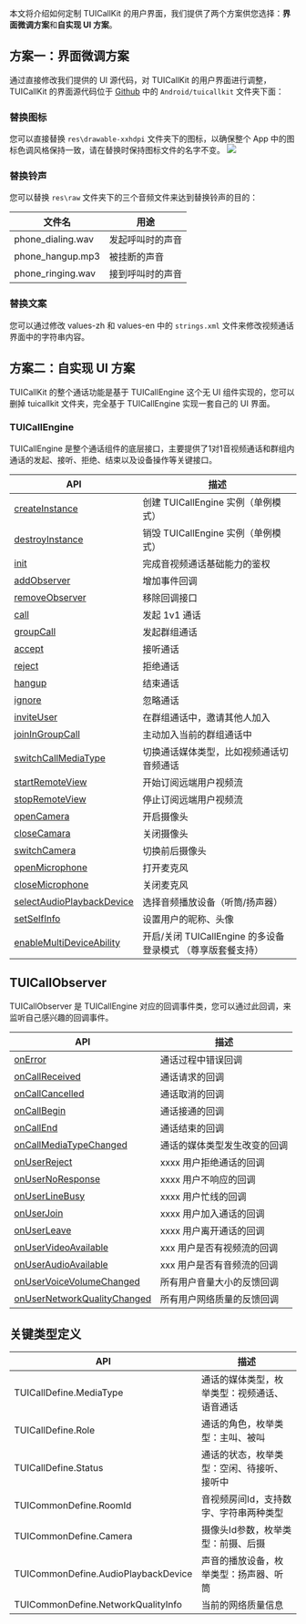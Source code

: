 本文将介绍如何定制 TUICallKit 的用户界面，我们提供了两个方案供您选择：**界面微调方案**和**自实现 UI 方案**。

## 方案一：界面微调方案
通过直接修改我们提供的 UI 源代码，对 TUICallKit 的用户界面进行调整，TUICallKit 的界面源代码位于 [Github](https://github.com/tencentyun/TUICalling) 中的 `Android/tuicallkit` 文件夹下面：

### 替换图标

您可以直接替换 `res\drawable-xxhdpi` 文件夹下的图标，以确保整个 App 中的图标色调风格保持一致，请在替换时保持图标文件的名字不变。
![](https://qcloudimg.tencent-cloud.cn/raw/32a0db447f1ce053d2f85a3845702312.png)

### 替换铃声
您可以替换 `res\raw` 文件夹下的三个音频文件来达到替换铃声的目的：

| 文件名 | 用途 | 
|---------|---------|
| phone_dialing.wav | 发起呼叫时的声音 | 
| phone_hangup.mp3 | 被挂断的声音 | 
| phone_ringing.wav | 接到呼叫时的声音 | 

### 替换文案
您可以通过修改 values-zh 和 values-en 中的 `strings.xml` 文件来修改视频通话界面中的字符串内容。


## 方案二：自实现 UI 方案
TUICallKit 的整个通话功能是基于 TUICallEngine 这个无 UI 组件实现的，您可以删掉 tuicallkit 文件夹，完全基于 TUICallEngine 实现一套自己的 UI 界面。

### TUICallEngine

TUICallEngine 是整个通话组件的底层接口，主要提供了1对1音视频通话和群组内通话的发起、接听、拒绝、结束以及设备操作等关键接口。

| API | 描述 |
|-----|-----|
| [createInstance](https://tcloud-doc.isd.com/document/product/647/78749?!preview#createinstance) | 创建 TUICallEngine 实例（单例模式）                         |
| [destroyInstance](https://tcloud-doc.isd.com/document/product/647/78749?!preview#destroyinstance) | 销毁 TUICallEngine 实例（单例模式）                         |
| [init](https://tcloud-doc.isd.com/document/product/647/78749?!preview#init) | 完成音视频通话基础能力的鉴权                                |
| [addObserver](https://tcloud-doc.isd.com/document/product/647/78749?!preview#addobserver) | 增加事件回调                                                |
| [removeObserver](https://tcloud-doc.isd.com/document/product/647/78749?!preview#removeobserver) | 移除回调接口                                                |
| [call](https://tcloud-doc.isd.com/document/product/647/78749?!preview#call) | 发起 1v1 通话                                               |
| [groupCall](https://tcloud-doc.isd.com/document/product/647/78749?!preview#groupcall) | 发起群组通话                                                |
| [accept](https://tcloud-doc.isd.com/document/product/647/78749?!preview#accept) | 接听通话                                                    |
| [reject](https://tcloud-doc.isd.com/document/product/647/78749?!preview#reject) | 拒绝通话                                                    |
| [hangup](https://tcloud-doc.isd.com/document/product/647/78749?!preview#hangup) | 结束通话                                                    |
| [ignore](https://tcloud-doc.isd.com/document/product/647/78749?!preview#ignore) | 忽略通话                                                    |
| [inviteUser](https://tcloud-doc.isd.com/document/product/647/78749?!preview#inviteuser) | 在群组通话中，邀请其他人加入                                |
| [joinInGroupCall](https://tcloud-doc.isd.com/document/product/647/78749?!preview#joiningroupcall) | 主动加入当前的群组通话中                                    |
| [switchCallMediaType](https://tcloud-doc.isd.com/document/product/647/78749?!preview#switchcallmediatype) | 切换通话媒体类型，比如视频通话切音频通话                    |
| [startRemoteView](https://tcloud-doc.isd.com/document/product/647/78749?!preview#startremoteview) | 开始订阅远端用户视频流                                      |
| [stopRemoteView](https://tcloud-doc.isd.com/document/product/647/78749?!preview#stopremoteview) | 停止订阅远端用户视频流                                      |
| [openCamera](https://tcloud-doc.isd.com/document/product/647/78749?!preview#opencamera) | 开启摄像头                                                  |
| [closeCamara](https://tcloud-doc.isd.com/document/product/647/78749?!preview#closecamara) | 关闭摄像头                                                  |
| [switchCamera](https://tcloud-doc.isd.com/document/product/647/78749?!preview#switchcamera) | 切换前后摄像头                                              |
| [openMicrophone](https://tcloud-doc.isd.com/document/product/647/78749?!preview#openmicrophone) | 打开麦克风                                                  |
| [closeMicrophone](https://tcloud-doc.isd.com/document/product/647/78749?!preview#closemicrophone) | 关闭麦克风                                                  |
| [selectAudioPlaybackDevice](https://tcloud-doc.isd.com/document/product/647/78749?!preview#selectaudioplaybackdevice) | 选择音频播放设备（听筒/扬声器）                             |
| [setSelfInfo](https://tcloud-doc.isd.com/document/product/647/78749?!preview#setselfinfo) | 设置用户的昵称、头像                                        |
| [enableMultiDeviceAbility](https://tcloud-doc.isd.com/document/product/647/78749?!preview#enablemultideviceability) | 开启/关闭 TUICallEngine 的多设备登录模式 （尊享版套餐支持） |

## TUICallObserver 
TUICallObserver 是 TUICallEngine 对应的回调事件类，您可以通过此回调，来监听自己感兴趣的回调事件。

| API | 描述 |
|-----|-----|
| [onError](https://tcloud-doc.isd.com/document/product/647/78751?!preview#onerror) | 通话过程中错误回调           |
| [onCallReceived](https://tcloud-doc.isd.com/document/product/647/78751?!preview#oncallreceived) | 通话请求的回调               |
| [onCallCancelled](https://tcloud-doc.isd.com/document/product/647/78751?!preview#oncallcancelled) | 通话取消的回调               |
| [onCallBegin](https://tcloud-doc.isd.com/document/product/647/78751?!preview#oncallbegin) | 通话接通的回调               |
| [onCallEnd](https://tcloud-doc.isd.com/document/product/647/78751?!preview#oncallend) | 通话结束的回调               |
| [onCallMediaTypeChanged](https://tcloud-doc.isd.com/document/product/647/78751?!preview#oncallmediatypechanged) | 通话的媒体类型发生改变的回调 |
| [onUserReject](https://tcloud-doc.isd.com/document/product/647/78751?!preview#onuserreject) | xxxx 用户拒绝通话的回调      |
| [onUserNoResponse](https://tcloud-doc.isd.com/document/product/647/78751?!preview#onusernoresponse) | xxxx 用户不响应的回调        |
| [onUserLineBusy](https://tcloud-doc.isd.com/document/product/647/78751?!preview#onuserlinebusy) | xxxx 用户忙线的回调          |
| [onUserJoin](https://tcloud-doc.isd.com/document/product/647/78751?!preview#onuserjoin) | xxxx 用户加入通话的回调      |
| [onUserLeave](https://tcloud-doc.isd.com/document/product/647/78751?!preview#onuserleave) | xxxx 用户离开通话的回调      |
| [onUserVideoAvailable](https://tcloud-doc.isd.com/document/product/647/78751?!preview#onuservideoavailable) | xxx 用户是否有视频流的回调   |
| [onUserAudioAvailable](https://tcloud-doc.isd.com/document/product/647/78751?!preview#onuseraudioavailable) | xxx 用户是否有音频流的回调   |
| [onUserVoiceVolumeChanged](https://tcloud-doc.isd.com/document/product/647/78751?!preview#onuservoicevolumechanged) | 所有用户音量大小的反馈回调   |
| [onUserNetworkQualityChanged](https://tcloud-doc.isd.com/document/product/647/78751?!preview#onusernetworkqualitychanged) | 所有用户网络质量的反馈回调   |

## 关键类型定义
| API | 描述 |
|-----|-----|
| TUICallDefine.MediaType | 通话的媒体类型，枚举类型：视频通话、语音通话 |
| TUICallDefine.Role | 通话的角色，枚举类型：主叫、被叫 |
| TUICallDefine.Status | 通话的状态，枚举类型：空闲、待接听、接听中 |
| TUICommonDefine.RoomId | 音视频房间Id，支持数字、字符串两种类型 |
| TUICommonDefine.Camera | 摄像头Id参数，枚举类型：前摄、后摄|
| TUICommonDefine.AudioPlaybackDevice | 声音的播放设备，枚举类型：扬声器、听筒 |
| TUICommonDefine.NetworkQualityInfo | 当前的网络质量信息 |


